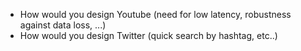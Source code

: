* How would you design Youtube (need for low latency, robustness against data loss, ...)
* How would you design Twitter (quick search by hashtag, etc..)
